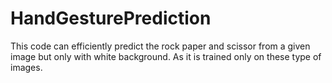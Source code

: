 # HandGesturePrediction

This code can efficiently predict the rock paper and scissor from a given image but only with white background. As it is trained only on these type of images.
